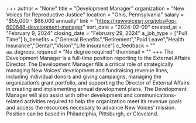+++
author = "None"
title = "Development Manager"
organization = "New Voices for Reproductive Justice"
location = "Ohio, Pennsylvania"
salary = "$55,000 - $68,000 annually"
link = "https://newvoicesrj.org/jobs#op-600648-development-manager"
sort_date = "2024-02-09"
created_at = "February 9, 2024"
closing_date = "February 29, 2024"
a_job_type = ["Full Time"]
b_benefits = ["General Benefits","Retirement","Paid Leave","Health Insurance","Dental","Vision","Life insurance"]
c_feedback = ""
aa_degrees_required = "No degree required"
thumbnail = ""
+++
The Development Manager is a full-time position reporting to the External Affairs Director. The Development Manager fills a critical role of strategically managing New Voices’ development and fundraising revenue lines, including individual donors and giving campaigns, managing the organization’s grant portfolio, and supporting the Director of External Affairs in creating and implementing annual development plans. The Development Manager will also assist with other development and communications-related activities required to help the organization meet its revenue goals and access the resources necessary to advance New Voices’ mission.   Position can be based in Philadelphia, Pittsburgh, or Cleveland.